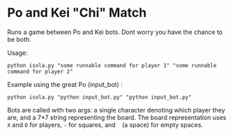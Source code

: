 Po and Kei "Chi" Match
======================

Runs a game between Po and Kei bots. Dont worry you have the chance to be both.

Usage:
```
python isola.py "some runnable command for player 1" "some runnable command for player 2"
```

Example using the great Po (input_bot) :
```
python isola.py "python input_bot.py" "python input_bot.py"
```

Bots are called with two args: a single character denoting which player they are, and a 7*7 string representing the board.
The board representation uses ```X``` and ```O``` for players, ```-``` for squares, and ``` ``` (a space) for empty spaces. 
